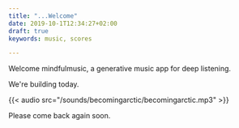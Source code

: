 ```yaml
---
title: "...Welcome"
date: 2019-10-1T12:34:27+02:00
draft: true
keywords: music, scores

---
```


Welcome mindfulmusic, a generative music app for deep listening. 

We're building today.

{{< audio src="/sounds/becomingarctic/becomingarctic.mp3" >}}

Please come back again soon. 
